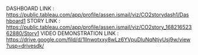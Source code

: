 DASHBOARD LINK : https://public.tableau.com/app/profile/assen.ismail/viz/CO2storydash1/Dashboard1
STORY LINK : https://public.tableau.com/app/profile/assen.ismail/viz/CO2story_16821652362880/Story1
VIDEO DEMONSTRATION LINK : https://drive.google.com/fild/d/1llnwotxxy8wLz6YVpuDluNqNtjyUsj9w/view?usp=drivesdk/
